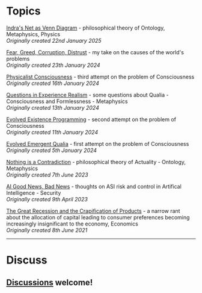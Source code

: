 # Topics

[Indra's Net as Venn Diagram](Indra’s%20Net%20as%20Venn%20Diagram.md) - philosophical theory of Ontology, Metaphysics, Physics
<br>*Originally created 22nd January 2025*

[Fear, Greed, Corruption, Distrust](Fear%2c%20Greed%2c%20Corruption%2c%20Distrust.md) - my take on the causes of the world's problems
<br>*Originally created 23th January 2024*

[Physicalist Consciousness](Physicalist%20Consciousness.md) - third attempt on the problem of Consciousness
<br>*Originally created 16th January 2024*

[Questions in Experience Realism](Questions%20in%20Experience%20Realism.md) - some questions about Qualia - Consciousness and Formlessness - Metaphysics
<br>*Originally created 13th January 2024*

[Evolved Existence Programming](Evolved%20Existence%20Programming.md) - second attempt on the problem of Consciousness
<br>*Originally created 11th January 2024*

[Evolved Emergent Qualia](Evolved%20Emergent%20Qualia.md) - first attempt on the problem of Consciousness
<br>*Originally created 5th January 2024*

[Nothing is a Contradiction](Nothing%20is%20a%20Contradiction.md) - philosophical theory of Actuality - Ontology, Metaphysics
<br>*Originally created 7th June 2023*

[AI Good News, Bad News](AI%20Good%20News%2c%20Bad%20News.md) - thoughts on ASI risk and control in Artifical Intelligence - Security
<br>*Originally created 9th April 2023*

[The Great Recession and the Crapification of Products](The%20Great%20Recession%20and%20the%20Crapification%20of%20Products.md) - a narrow rant about the allocation of capital leading to consumer preferences becoming increasingly insignificant to the economy, Economics
<br>*Originally created 8th June 2021*

- - -

# Discuss

## [Discussions](https://github.com/aliclark/the_wooden_sword/discussions) welcome!
